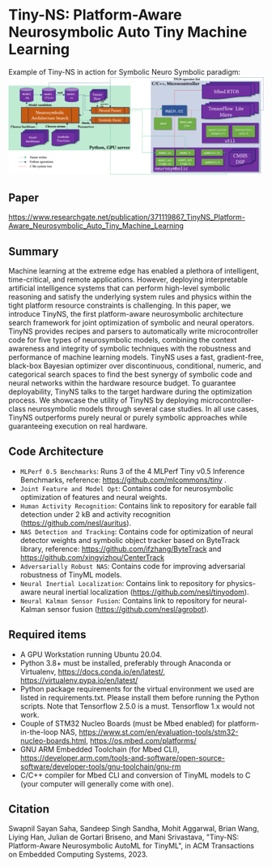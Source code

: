 # Tiny-NS: Platform-Aware Neurosymbolic Auto Tiny Machine Learning

Example of Tiny-NS in action for Symbolic Neuro Symbolic paradigm:
![tiny-ns example](parser.png)

## Paper
https://www.researchgate.net/publication/371119867_TinyNS_Platform-Aware_Neurosymbolic_Auto_Tiny_Machine_Learning

## Summary

Machine learning at the extreme edge has enabled a plethora of intelligent, time-critical, and remote applications. However, deploying interpretable artificial intelligence systems that can perform high-level symbolic reasoning and satisfy the underlying system rules and physics within the tight platform resource constraints is challenging. In this paper, we introduce TinyNS, the first platform-aware neurosymbolic architecture search framework for joint optimization of symbolic and neural operators. TinyNS provides recipes and parsers to automatically write microcontroller code for five types of neurosymbolic models, combining the context awareness and integrity of symbolic techniques with the robustness and performance of machine learning models. TinyNS uses a fast, gradient-free, black-box Bayesian optimizer over discontinuous, conditional, numeric, and categorical search spaces to find the best synergy of symbolic code and neural networks within the hardware resource budget. To guarantee deployability, TinyNS talks to the target hardware during the optimization process. We showcase the utility of TinyNS by deploying microcontroller-class neurosymbolic models through several case studies. In all use cases, TinyNS outperforms purely neural or purely symbolic approaches while guaranteeing execution on real hardware.

## Code Architecture
- ```MLPerf 0.5 Benchmarks```: Runs 3 of the 4 MLPerf Tiny v0.5 Inference Benchmarks, reference: https://github.com/mlcommons/tiny .
- ```Joint Feature and Model Opt```: Contains code for neurosymbolic optimization of features and neural weights.
- ```Human Activity Recognition```: Contains link to repository for earable fall detection under 2 kB and activity recognition (https://github.com/nesl/auritus).
- ```NAS Detection and Tracking```: Contains code for optimization of neural detector weights and symbolic object tracker based on ByteTrack library, reference: https://github.com/ifzhang/ByteTrack and https://github.com/xingyizhou/CenterTrack 
- ```Adversarially Robust NAS```: Contains code for improving adversarial robustness of TinyML models.
- ```Neural Inertial Localization```: Contains link to repository for physics-aware neural inertial localization (https://github.com/nesl/tinyodom).
- ```Neural Kalman Sensor Fusion```: Contains link to repository for neural-Kalman sensor fusion (https://github.com/nesl/agrobot).


## Required items

- A GPU Workstation running Ubuntu 20.04.
- Python 3.8+ must be installed, preferably through Anaconda or Virtualenv, https://docs.conda.io/en/latest/, https://virtualenv.pypa.io/en/latest/
- Python package requirements for the virtual environment we used are listed in requirements.txt. Please install them before running the Python scripts. Note that Tensorflow 2.5.0 is a must. Tensorflow 1.x would not work.
- Couple of STM32 Nucleo Boards (must be Mbed enabled) for platform-in-the-loop NAS, https://www.st.com/en/evaluation-tools/stm32-nucleo-boards.html, https://os.mbed.com/platforms/
- GNU ARM Embedded Toolchain (for Mbed CLI), https://developer.arm.com/tools-and-software/open-source-software/developer-tools/gnu-toolchain/gnu-rm
- C/C++ compiler for Mbed CLI and conversion of TinyML models to C (your computer will generally come with one).

## Citation

Swapnil Sayan Saha, Sandeep Singh Sandha, Mohit Aggarwal, Brian Wang, Liying Han, Julian de Gortari Briseno, and Mani Srivastava, "Tiny-NS: Platform-Aware Neurosymbolic AutoML for TinyML", in ACM Transactions on Embedded Computing Systems, 2023.
